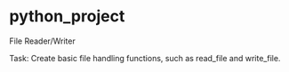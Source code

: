 # python_project
File Reader/Writer

Task: Create basic file handling functions, such as read_file and write_file.
